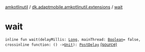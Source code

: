 [amkotlinutil](../index.md) / [dk.adaptmobile.amkotlinutil.extensions](index.md) / [wait](./wait.md)

# wait

`inline fun wait(delayMillis: `[`Long`](https://kotlinlang.org/api/latest/jvm/stdlib/kotlin/-long/index.html)`, mainThread: `[`Boolean`](https://kotlinlang.org/api/latest/jvm/stdlib/kotlin/-boolean/index.html)` = false, crossinline function: () -> `[`Unit`](https://kotlinlang.org/api/latest/jvm/stdlib/kotlin/-unit/index.html)`): `[`PostDelay`](../dk.adaptmobile.amkotlinutil.model/-post-delay/index.md) [(source)](https://github.com/adaptmobile-organization/amkotlinutil/tree/master/amkotlinutil/src/main/java/dk/adaptmobile/amkotlinutil/extensions/AnyExtensions.kt#L23)